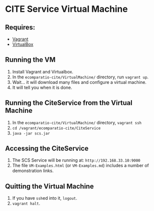 # CITE Service Virtual Machine


## Requires:

- [Vagrant](https://www.vagrantup.com)
- [VirtualBox](https://www.virtualbox.org)

## Running the VM

1. Install Vagrant and Virtualbox.
1. In the `ecomparatio-cite/VirtualMachine/` directory, run `vagrant up`.
1. Wait… it will download many files and configure a virtual machine.
1. It will tell you when it is done.

## Running the CiteService from the Virtual Machine

1. In the `ecomparatio-cite/VirtualMachine/` directory, `vagrant ssh`
1. `cd /vagrant/ecomparatio-cite/CiteService`
1. `java -jar scs.jar`

## Accessing the CiteService

1. The SCS Service will be running at: `http://192.168.33.10:9000`
1. The file `VM-Examples.html` (or `VM-Examples.md`) includes a number of demonstration links.

## Quitting the Virtual Machine

1. If you have `ssh`ed into it, `logout`.
1. `vagrant halt`.



